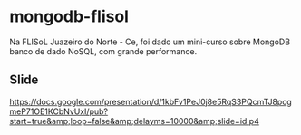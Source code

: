 # mongodb-flisol
Na FLISoL Juazeiro do Norte - Ce, foi dado um mini-curso sobre MongoDB banco de dado NoSQL, com grande performance.

## Slide
https://docs.google.com/presentation/d/1kbFv1PeJ0j8e5RqS3PQcmTJ8pcgmeP71OE1KCbNvUxI/pub?start=true&amp;loop=false&amp;delayms=10000&amp;slide=id.p4
